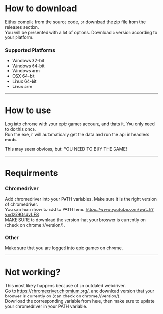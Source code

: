 ﻿# How to download
Either compile from the source code, or download the zip file from the releases section.<br>
You will be presented with a lot of options. Download a version according to your platform.
### Supported Platforms
* Windows 32-bit
* Windows 64-bit
* Windows arm
* OSX 64-bit
* Linux 64-bit
* Linux arm

---

# How to use
Log into chrome with your epic games account, and thats it. You only need to do this once. <br />
Run the exe, it will automatically get the data and run the api in headless mode.

This may seem obvious, but: YOU NEED TO BUY THE GAME!

---

# Requirments
### Chromedriver
Add chromedriver into your PATH variables. Make sure it is the right version of chromedriver. <br />
You can learn how to add to PATH here: https://www.youtube.com/watch?v=dz59GsdvUF8<br>
MAKE SURE to download the version that your broswer is currently on (check on chrome://version/).

### Other
Make sure that you are logged into epic games on chrome.

---

# Not working?
This most likely happens because of an outdated webdriver. <br />
Go to https://chromedriver.chromium.org/, and download version that your broswer is currently on (can check on chrome://version/). <br />
Download the corresponding variable from here, then make sure to update your chromedriver in your PATH variable.

